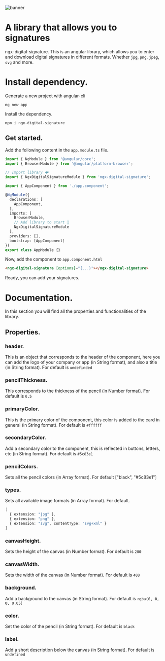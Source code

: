 ![banner](https://user-images.githubusercontent.com/64434514/139320917-f173e512-88fc-40c9-97ee-f78269baea2b.png)

# A library that allows you to signatures

ngx-digital-signature. This is an angular library, which allows you to enter and download digital signatures in different formats. Whether `jpg`, `png`, `jpeg`, `svg` and more.

# Install dependency.

Generate a new project with angular-cli

`ng new app`

Install the dependency.

`npm i ngx-digital-signature`

## Get started.

Add the following content in the `app.module.ts` file.

```ts
import { NgModule } from '@angular/core';
import { BrowserModule } from '@angular/platform-browser';

// Import library ❤️
import { NgxDigitalSignatureModule } from 'ngx-digital-signature';

import { AppComponent } from './app.component';

@NgModule({
  declarations: [
    AppComponent,
  ],
  imports: [
    BrowserModule,
    // Add library to start 🚀
    NgxDigitalSignatureModule
  ],
  providers: [],
  bootstrap: [AppComponent]
})
export class AppModule {}

```

Now, add the component to `app.component.html`

```html
<ngx-digital-signature [options]="{...}"></ngx-digital-signature>
```

Ready, you can add your signatures.

# Documentation.

In this section you will find all the properties and functionalities of the library.

## Properties.

### header.

This is an object that corresponds to the header of the component, here you can add the logo of your company or app (in String format), and also a title (in String format). For default is `undefinded`

### pencilThickness.

This corresponds to the thickness of the pencil (in Number format). For default is `0.5`

### primaryColor.

This is the primary color of the component, this color is added to the card in general (in String format). For default is `#ffffff`

### secondaryColor.

Add a secondary color to the component, this is reflected in buttons, letters, etc (in String format). For default is `#5c83e1`

### pencilColors.

Sets all the pencil colors (in Array<String> format). For default ["black", "#5c83e1"]

### types.

Sets all available image formats (in Array<string> format). For default.

```ts
[
  { extension: "jpg" },
  { extension: "png" },
  { extension: "svg", contentType: "svg+xml" }
]
```

### canvasHeight.

Sets the height of the canvas (in Number format). For default is `200`

### canvasWidth.

Sets the width of the canvas (in Number format). For default is `400`

### background.

Add a background to the canvas (in String format). For default is `rgba(0, 0, 0, 0.05)`

### color.

Set the color of the pencil (in String format). For default is `black`

### label.

Add a short description below the canvas (in String format). For default is `undefined`
